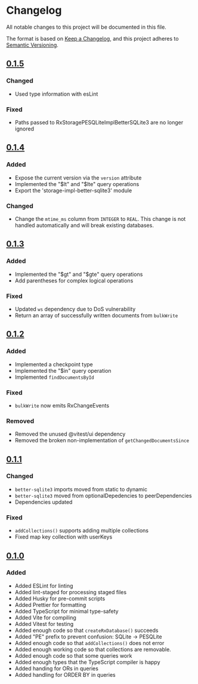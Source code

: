 # Changelog

All notable changes to this project will be documented in this file.

The format is based on [Keep a Changelog](https://keepachangelog.com/en/1.0.0/),
and this project adheres to [Semantic Versioning](https://semver.org/spec/v2.0.0.html).

## [0.1.5]

### Changed

- Used type information with esLint

### Fixed

- Paths passed to RxStoragePESQLiteImplBetterSQLite3 are no longer ignored

## [0.1.4]

### Added

- Expose the current version via the `version` attribute
- Implemented the "$lt" and "$lte" query operations
- Export the 'storage-impl-better-sqlite3' module

### Changed

- Change the `mtime_ms` column from `INTEGER` to `REAL`. This change is not
  handled automatically and will break existing databases.

## [0.1.3]

### Added

- Implemented the "$gt" and "$gte" query operations
- Add parentheses for complex logical operations

### Fixed

- Updated `ws` dependency due to DoS vulnerability
- Return an array of successfully written documents from `bulkWrite`

## [0.1.2]

### Added

- Implemented a checkpoint type
- Implemented the "$in" query operation
- Implemented `findDocumentsById`

### Fixed

- `bulkWrite` now emits RxChangeEvents

### Removed

- Removed the unused @vitest/ui dependency
- Removed the broken non-implementation of `getChangedDocumentsSince`

## [0.1.1]

### Changed

- `better-sqlite3` imports moved from static to dynamic
- `better-sqlite3` moved from optionalDepedencies to peerDependencies
- Dependencies updated

### Fixed

- `addCollections()` supports adding multiple collections
- Fixed map key collection with userKeys

## [0.1.0]

### Added

- Added ESLint for linting
- Added lint-staged for processing staged files
- Added Husky for pre-commit scripts
- Added Prettier for formatting
- Added TypeScript for minimal type-safety
- Added Vite for compiling
- Added Vitest for testing
- Added enough code so that `createRxDatabase()` succeeds
- Added "PE" prefix to prevent confusion: SQLite -> PESQLite
- Added enough code so that `addCollections()` does not error
- Added enough working code so that collections are removable.
- Added enough code so that some queries work
- Added enough types that the TypeScript compiler is happy
- Added handing for ORs in queries
- Added handling for ORDER BY in queries

[0.1.5]: https://github.com/pineapple-electric/pe-sqlite-for-rxdb/compare/v0.1.4...v0.1.5
[0.1.4]: https://github.com/pineapple-electric/pe-sqlite-for-rxdb/compare/v0.1.3...v0.1.4
[0.1.3]: https://github.com/pineapple-electric/pe-sqlite-for-rxdb/compare/v0.1.2...v0.1.3
[0.1.2]: https://github.com/pineapple-electric/pe-sqlite-for-rxdb/compare/v0.1.1...v0.1.2
[0.1.1]: https://github.com/pineapple-electric/pe-sqlite-for-rxdb/compare/v0.1.0...v0.1.1
[0.1.0]: https://github.com/pineapple-electric/pe-sqlite-for-rxdb/releases/tag/v0.1.0

